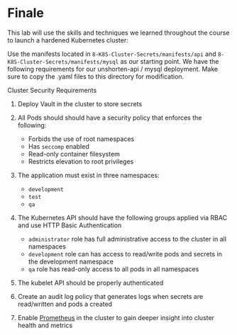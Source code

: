 # Finale
This lab will use the skills and techniques we learned throughout the course to launch a hardened Kubernetes cluster:

Use the manifests located in `8-K8S-Cluster-Secrets/manifests/api` and `8-K8S-Cluster-Secrets/manifests/mysql` as our starting point. We have the following requirements for our unshorten-api / mysql deployment. Make sure to copy the .yaml files to this directory for modification. 

Cluster Security Requirements

1. Deploy Vault in the cluster to store secrets
2. All Pods should should have a security policy that enforces the following:
    - Forbids the use of root namespaces
    - Has `seccomp` enabled
    - Read-only container filesystem
    - Restricts elevation to root privileges

3. The application must exist in three namespaces:
    - `development` 
    - `test` 
    - `qa`

4. The Kubernetes API should have the following groups applied via RBAC and use HTTP Basic Authentication
    - `administrator` role has full administrative access to the cluster in all namespaces
    - `development` role can has access to read/write pods and secrets in the development namespace
    - `qa` role has read-only access to all pods in all namespaces

5. The kubelet API should be properly authenticated 
6. Create an audit log policy that generates logs when secrets are read/written and pods a created
7. Enable [Prometheus](https://github.com/giantswarm/kubernetes-prometheus/) in the cluster to gain deeper insight into cluster health and metrics